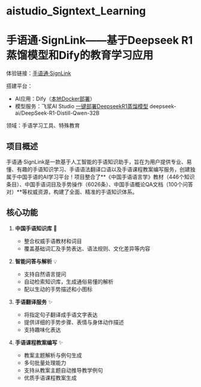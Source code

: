 # aistudio_Signtext_Learning

# 手语通·SignLink——基于Deepseek R1蒸馏模型和Dify的教育学习应用

体验链接：[手语通·SignLink](http://8.217.92.30/chat/FQxm6d0ze0EVtWC7)

搭建平台：
- AI应用：Dify（[本地Docker部署](https://docs.dify.ai/zh-hans/getting-started/install-self-hosted/docker-compose)）
- 模型服务：飞浆AI Studio [一键部署DeepseekR1蒸馏模型](https://aistudio.baidu.com/deploy/mine)  deepseek-ai/DeepSeek-R1-Distill-Qwen-32B


领域：手语学习工具、特殊教育

## 项目概述
手语通·SignLink是一款基于人工智能的手语知识助手，旨在为用户提供专业、易懂、有趣的手语知识学习、手语语法翻译口语以及手语课程教案编写服务，创建独属于中国手语的AI学习平台！项目整合了**《中国手语语言学》教材（446个知识条目）、中国手语词目及手势操作（6026条）、中国手语概论QA文档（100个问答对）**等权威资源，构建了全面、精准的手语知识体系。

## 核心功能
1. **中国手语知识库** 📖
   - 整合权威手语教材和词目
   - 覆盖基础词汇及手势表达、语法规则、文化差异等内容

2. **智能问答与解析** 💡
   - 支持自然语言提问
   - 自动检索知识库，生成通俗易懂的解析
   - 配以生动的手势描述和小图标

3. **手语翻译服务** ✨
   - 将指定句子翻译成手语文字表达
   - 提供详细的手势步骤、表情与身体动作描述
   - 支持趣味化表达

4. **手语课程教案编写** ✨
   - 教案主题解析与例句生成
   - 多句批量处理能力
   - 支持从教案主题自动推导教学例句
   - 优质手语课程教案生成
